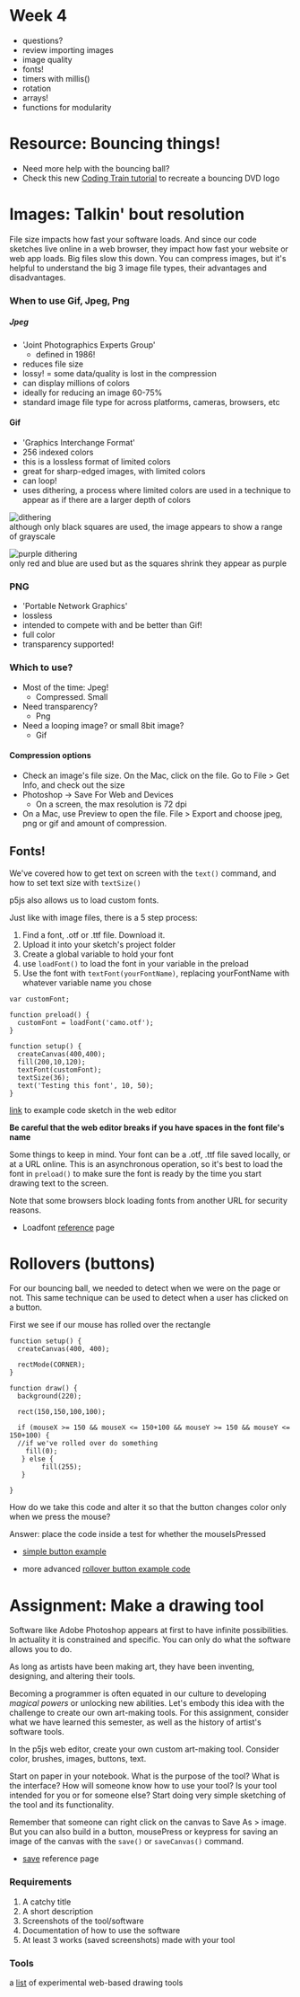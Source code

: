 # Week 4

- questions?
- review importing images
- image quality
- fonts!
- timers with millis()
- rotation
- arrays!
- functions for modularity


# Resource: Bouncing things!

- Need more help with the bouncing ball?
- Check this new [Coding Train tutorial](https://www.youtube.com/watch?v=0j86zuqqTlQ) to recreate a bouncing DVD logo

# Images: Talkin' bout resolution

File size impacts how fast your software loads. And since our code sketches live online in a web browser, they impact how fast your website or web app loads. Big files slow this down. You can compress images, but it's helpful to understand the big 3 image file types, their advantages and disadvantages.

### When to use Gif, Jpeg, Png

##### Jpeg

- 'Joint Photographics Experts Group'
  - defined in 1986!
- reduces file size
- lossy! = some data/quality is lost in the compression
- can display millions of colors
- ideally for reducing an image 60-75%
- standard image file type for across platforms, cameras, browsers, etc

#### Gif

- 'Graphics Interchange Format'
- 256 indexed colors
- this is a lossless format of limited colors
- great for sharp-edged images, with limited colors
- can loop!
- uses dithering, a process where limited colors are used in a technique to appear as if there are a larger depth of colors

![dithering](dithering.png)  
although only black squares are used, the image appears to show a range of grayscale

![purple dithering](purple-dithering.png)  
only red and blue are used but as the squares shrink they appear as purple

### PNG

- 'Portable Network Graphics'
- lossless
- intended to compete with and be better than Gif!
- full color
- transparency supported!


### Which to use?

- Most of the time: Jpeg!
  - Compressed. Small
- Need transparency?
  - Png
- Need a looping image? or small 8bit image?
  - Gif

#### Compression options

- Check an image's file size. On the Mac, click on the file. Go to File > Get Info, and check out the size
- Photoshop -> Save For Web and Devices
  - On a screen, the max resolution is 72 dpi
- On a Mac, use Preview to open the file. File > Export and choose jpeg, png or gif and amount of compression.

## Fonts!

We've covered how to get text on screen with the ```text()``` command, and how to set text size with ```textSize()```

p5js also allows us to load custom fonts.

Just like with image files, there is a 5 step process:

1. Find a font, .otf or .ttf file. Download it.
2. Upload it into your sketch's project folder
3. Create a global variable to hold your font
4. use ```loadFont()``` to load the font in your variable in the preload
5. Use the font with ```textFont(yourFontName)```, replacing yourFontName with whatever variable name you chose

```
var customFont;

function preload() {
  customFont = loadFont('camo.otf');
}

function setup() {
  createCanvas(400,400);
  fill(200,10,120);
  textFont(customFont);
  textSize(36);
  text('Testing this font', 10, 50);
}
```

[link](https://editor.p5js.org/2sman/sketches/lTp1-QOME) to example code sketch in the web editor

**Be careful that the web editor breaks if you have spaces in the font file's name**

Some things to keep in mind. Your font can be a .otf, .ttf file saved locally, or at a URL online. This is an asynchronous operation, so it's best to load the font in ```preload()``` to make sure the font is ready by the time you start drawing text to the screen.

Note that some browsers block loading fonts from another URL for security reasons.

- Loadfont [reference](http://p5js.org/reference/#/p5/loadFont) page

# Rollovers (buttons)

For our bouncing ball, we needed to detect when we were on the page or not. This same technique can be used to detect when a user has clicked on a button.


First we see if our mouse has rolled over the rectangle

```
function setup() {
  createCanvas(400, 400);

  rectMode(CORNER);
}

function draw() {
  background(220);

  rect(150,150,100,100);

  if (mouseX >= 150 && mouseX <= 150+100 && mouseY >= 150 && mouseY <= 150+100) {
  //if we've rolled over do something
    fill(0);
   } else {
		fill(255);
   }

}
```

How do we take this code and alter it so that the button changes color only when we press the mouse?

Answer: place the code inside a test for whether the mouseIsPressed


- [simple button example](https://editor.p5js.org/2sman/sketches/-PS2iOCsO)

- more advanced [rollover button example code](https://editor.p5js.org/2sman/sketches/99erQyzKh)

# Assignment: Make a drawing tool

Software like Adobe Photoshop appears at first to have infinite possibilities. In actuality it is constrained and specific. You can only do what the software allows you to do.

As long as artists have been making art, they have been inventing, designing, and altering their tools.

Becoming a programmer is often equated in our culture to developing *magical powers* or unlocking new abilities. Let's embody this idea with the challenge to create our own art-making tools. For this assignment, consider what we have learned this semester, as well as the history of artist's software tools.

In the p5js web editor, create your own custom art-making tool. Consider color, brushes, images, buttons, text.

Start on paper in your notebook. What is the purpose of the tool? What is the interface? How will someone know how to use your tool? Is your tool intended for you or for someone else? Start doing very simple sketching of the tool and its functionality.

Remember that someone can right click on the canvas to Save As > image. But you can also build in a button, mousePress or keypress for saving an image of the canvas with the ```save()``` or ```saveCanvas()``` command.

- [save](http://p5js.org/reference/#/p5/save) reference page

### Requirements

1. A catchy title
2. A short description
3. Screenshots of the tool/software
4. Documentation of how to use the software
5. At least 3 works (saved screenshots) made with your tool



### Tools
a [list](https://github.com/justanothersystem/tools) of experimental web-based drawing tools
